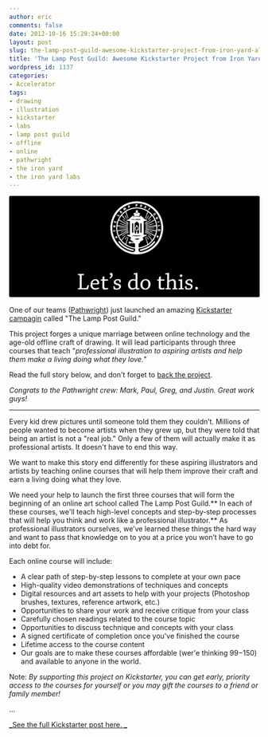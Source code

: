 ```yaml
---
author: eric
comments: false
date: 2012-10-16 15:29:24+00:00
layout: post
slug: the-lamp-post-guild-awesome-kickstarter-project-from-iron-yard-alum-pathwright
title: 'The Lamp Post Guild: Awesome Kickstarter Project from Iron Yard Alum Pathwright!'
wordpress_id: 1137
categories:
- Accelerator
tags:
- drawing
- illustration
- kickstarter
- labs
- lamp post guild
- offline
- online
- pathwright
- the iron yard
- the iron yard labs
---
```


<img src="/images/blog/2012/10/lamp-post-680x274.jpg" style="border-radius: 3px;">

One of our teams ([Pathwright](http://www.pathwright.com/)) just launched an amazing [Kickstarter campagin](http://www.kickstarter.com/projects/pathwrightpress/the-lamp-post-guild) called "The Lamp Post Guild."

This project forges a unique marriage between online technology and the age-old offline craft of drawing. It will lead participants through three courses that teach "_professional illustration to aspiring artists and help them make a living doing what they love._"

<!-- more -->

Read the full story below, and don't forget to [back the project](http://www.kickstarter.com/projects/pathwrightpress/the-lamp-post-guild).

_Congrats to the Pathwright crew: Mark, Paul, Greg, and Justin. Great work guys!_

* * *

Every kid drew pictures until someone told them they couldn’t. Millions of people wanted to become artists when they grew up, but they were told that being an artist is not a "real job." Only a few of them will actually make it as professional artists. It doesn't have to end this way.

We want to make this story end differently for these aspiring illustrators and artists by teaching online courses that will help them improve their craft and earn a living doing what they love.

We need your help to launch the first three courses that will form the beginning of an online art school called The Lamp Post Guild.** In each of these courses, we'll teach high-level concepts and step-by-step processes that will help you think and work like a professional illustrator.** As professional illustrators ourselves, we’ve learned these things the hard way and want to pass that knowledge on to you at a price you won’t have to go into debt for.

Each online course will include:

  * A clear path of step-by-step lessons to complete at your own pace	
  * High-quality video demonstrations of techniques and concepts
  * Digital resources and art assets to help with your projects (Photoshop brushes, textures, reference artwork, etc.)
  * Opportunities to share your work and receive critique from your class
  * Carefully chosen readings related to the course topic
  * Opportunities to discuss technique and concepts with your class
  * A signed certificate of completion once you've finished the course
  * Lifetime access to the course content
  * Our goals are to make these courses affordable (wer'e thinking $99-$150) and available to anyone in the world.

Note: _By supporting this project on Kickstarter, you can get early, priority access to the courses for yourself or you may gift the courses to a friend or family member!_

...

[_See the full Kickstarter post here. _](http://www.kickstarter.com/projects/pathwrightpress/the-lamp-post-guild)
